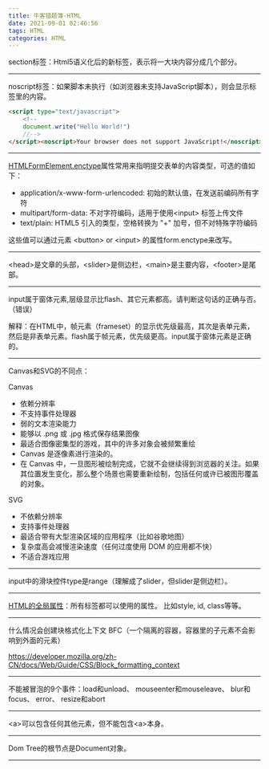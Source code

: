 ```yaml
---
title: 牛客错题簿-HTML
date: 2021-09-01 02:46:56
tags: HTML
categories: HTML
---
```


section标签：Html5语义化后的新标签，表示将一大块内容分成几个部分。
<!--more-->
---

noscript标签：如果脚本未执行（如浏览器未支持JavaScript脚本），则会显示标签里的内容。
```HTML
<script type="text/javascript">
	<!--
	document.write("Hello World!")
	//-->
</script><noscript>Your browser does not support JavaScript!</noscript>
```
---

[HTMLFormElement.enctype](https://developer.mozilla.org/zh-CN/docs/Web/API/HTMLFormElement/enctype)属性常用来指明提交表单的内容类型，可选的值如下：
  * application/x-www-form-urlencoded: 初始的默认值，在发送前编码所有字符
  * multipart/form-data:  不对字符编码，适用于使用\<input> 标签上传文件
  * text/plain: HTML5 引入的类型，空格转换为 "+" 加号，但不对特殊字符编码

这些值可以通过元素 \<button> or \<input> 的属性form.enctype来改写。

---

\<head>是文章的头部，\<slider>是侧边栏，\<main>是主要内容，\<footer>是尾部。

---

input属于窗体元素,层级显示比flash、其它元素都高。请判断这句话的正确与否。（错误）

解释：在HTML中，帧元素（frameset）的显示优先级最高，其次是表单元素，然后是非表单元素。flash属于帧元素，优先级更高。input属于窗体元素是正确的。

---

Canvas和SVG的不同点：

Canvas
  * 依赖分辨率
  * 不支持事件处理器
  * 弱的文本渲染能力
  * 能够以 .png 或 .jpg 格式保存结果图像
  * 最适合图像密集型的游戏，其中的许多对象会被频繁重绘
  * Canvas 是逐像素进行渲染的。
  * 在 Canvas 中，一旦图形被绘制完成，它就不会继续得到浏览器的关注。如果其位置发生变化，那么整个场景也需要重新绘制，包括任何或许已被图形覆盖的对象。

SVG
  * 不依赖分辨率
  * 支持事件处理器
  * 最适合带有大型渲染区域的应用程序（比如谷歌地图）
  * 复杂度高会减慢渲染速度（任何过度使用 DOM 的应用都不快）
  * 不适合游戏应用

---

input中的滑块控件type是range（理解成了slider，但slider是侧边栏）。

---

[HTML的全局属性](https://developer.mozilla.org/zh-CN/docs/Web/HTML/Global_attributes)：所有标签都可以使用的属性。
比如style, id, class等等。

---

什么情况会创建块格式化上下文 BFC（一个隔离的容器，容器里的子元素不会影响到外面的元素）

https://developer.mozilla.org/zh-CN/docs/Web/Guide/CSS/Block_formatting_context

---

不能被冒泡的9个事件：load和unload、 mouseenter和mouseleave、 blur和focus、 error、 resize和abort

---

\<a>可以包含任何其他元素，但不能包含\<a>本身。

---

Dom Tree的根节点是Document对象。

---